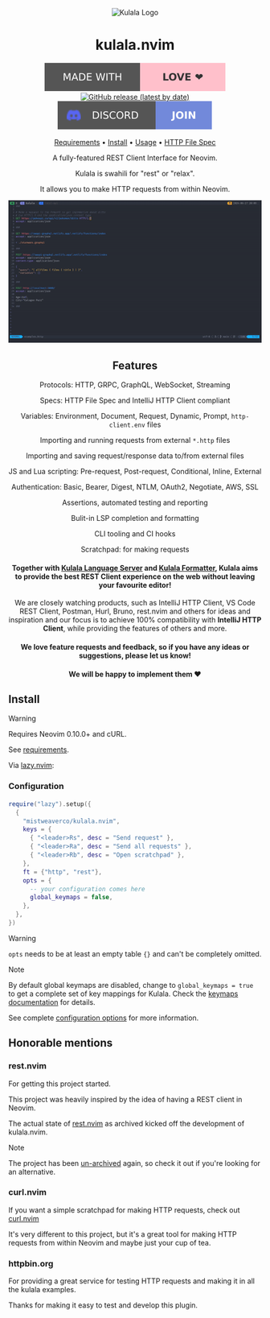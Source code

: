 <div align="center">

![Kulala Logo](logo.svg)

# kulala.nvim

[![Made with love](assets/badge-made-with-love.svg)](https://github.com/mistweaverco/kulala.nvim/graphs/contributors)
[![GitHub release (latest by date)](https://img.shields.io/github/v/release/mistweaverco/kulala.nvim?style=for-the-badge)](https://github.com/mistweaverco/kulala.nvim/releases/latest)
[![Discord](assets/badge-discord.svg)](https://discord.gg/QyVQmfY4Rt)

[Requirements](https://neovim.getkulala.net/docs/getting-started/requirements) • [Install](#install) • [Usage](https://neovim.getkulala.net/docs/usage) • [HTTP File Spec](https://neovim.getkulala.net/docs/usage/http-file-spec)

<p></p>

A fully-featured REST Client Interface for Neovim.

Kulala is swahili for "rest" or "relax".

It allows you to make HTTP requests from within Neovim.

<p></p>

![demo](./assets/demo.gif)

<p></p>

## Features
  
Protocols: HTTP, GRPC, GraphQL, WebSocket, Streaming

Specs: HTTP File Spec and IntelliJ HTTP Client compliant

Variables: Environment, Document, Request, Dynamic, Prompt, `http-client.env` files

Importing and running requests from external `*.http` files

Importing and saving request/response data to/from external files

JS and Lua scripting: Pre-request, Post-request, Conditional, Inline, External

Authentication: Basic, Bearer, Digest, NTLM, OAuth2, Negotiate, AWS, SSL

Assertions, automated testing and reporting

Bulit-in LSP completion and formatting

CLI tooling and CI hooks

Scratchpad: for making requests


#### Together with [Kulala Language Server](https://github.com/mistweaverco/kulala-ls) and [Kulala Formatter](https://github.com/mistweaverco/kulala-fmt), Kulala aims to provide the best REST Client experience on the web without leaving your favourite editor!

We are closely watching products, such as IntelliJ HTTP Client, VS Code REST Client, Postman, Hurl, Bruno, rest.nvim and others for ideas and inspiration and our focus is to 
achieve 100% compatibility with **IntelliJ HTTP Client**, while providing the features of others and more.


#### We love feature requests and feedback, so if you have any ideas or suggestions, please let us know!  

#### We will be happy to implement them ❤️

</div>

## Install

> [!WARNING]
> Requires Neovim 0.10.0+ and cURL.
>
> See [requirements](https://neovim.getkulala.net/docs/getting-started/requirements).

Via [lazy.nvim](https://github.com/folke/lazy.nvim):

### Configuration

```lua
require("lazy").setup({
  {
    "mistweaverco/kulala.nvim",
    keys = {
      { "<leader>Rs", desc = "Send request" },
      { "<leader>Ra", desc = "Send all requests" },
      { "<leader>Rb", desc = "Open scratchpad" },
    },
    ft = {"http", "rest"},
    opts = {
      -- your configuration comes here
      global_keymaps = false,
    },
  },
})
```

> [!WARNING]
>`opts` needs to be at least an empty table `{}` and can't be completely omitted.

> [!NOTE]
> By default global keymaps are disabled, change to `global_keymaps = true` to get a complete set of key mappings for Kulala. Check the [keymaps documentation](https://neovim.getkulala.net/docs/getting-started/keymaps) for details.

See complete [configuration options](https://neovim.getkulala.net/docs/getting-started/configuration-options) for more information.

## Honorable mentions

### rest.nvim

For getting this project started.

This project was heavily inspired by the idea of having a REST client in Neovim.

The actual state of [rest.nvim](https://github.com/rest-nvim/rest.nvim)
as archived kicked off the development of kulala.nvim.

> [!NOTE]
> The project has been [un-archived][restnvim-unarchived-post] again,
> so check it out if you're looking for an alternative.

### curl.nvim

If you want a simple scratchpad for making HTTP requests,
check out [curl.nvim](https://github.com/oysandvik94/curl.nvim)

It's very different to this project, but it's a great tool for making
HTTP requests from within Neovim and maybe just your cup of tea.

### httpbin.org

For providing a great service for testing HTTP requests and
making it in all the kulala examples.

Thanks for making it easy to test and develop this plugin.

[restnvim-unarchived-post]: https://github.com/rest-nvim/rest.nvim/issues/398#issue-2442747909

